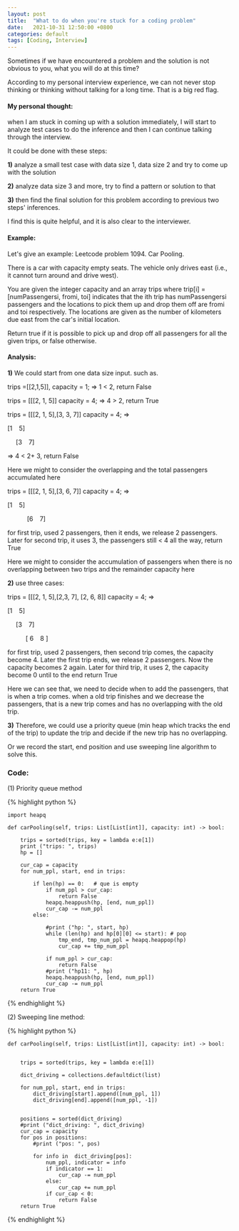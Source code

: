 ```yaml
---
layout: post
title:  "What to do when you're stuck for a coding problem"
date:   2021-10-31 12:50:00 +0800
categories: default
tags: [Coding, Interview]
---
```


Sometimes if we have encountered a problem and the solution is not obvious to you, what you will do at this time?

According to my personal interview experience, we can not never stop thinking or thinking without talking for a long time. That is a big red flag.

#### My personal thought:

when I am stuck in coming up with a solution immediately, I will start to analyze test cases to do the inference and then I can continue talking through the interview.

It could be done with these steps:

**1)** analyze a small test case with data size 1, data size 2 and try to come up with the solution

**2)** analyze data size 3 and more,  try to find a pattern or solution to that

**3)** then find the final solution for this problem according to previous two steps' inferences.


I find this is quite helpful, and it is also clear to the interviewer.


#### Example:

Let's give an example: Leetcode problem 1094. Car Pooling.

There is a car with capacity empty seats. The vehicle only drives east (i.e., it cannot turn around and drive west).

You are given the integer capacity and an array trips where trip[i] = [numPassengersi, fromi, toi] indicates that the ith trip has numPassengersi passengers and the locations to pick them up and drop them off are fromi and toi respectively. The locations are given as the number of kilometers due east from the car's initial location.

Return true if it is possible to pick up and drop off all passengers for all the given trips, or false otherwise.


#### Analysis:
**1)** We could start from one data size input.
such as.

trips =[[2,1,5]], capacity = 1;   => 1 < 2, return False

trips = [[[2, 1, 5]]  capacity = 4;   => 4 > 2, return True

trips = [[[2, 1, 5],[3, 3, 7]]  capacity = 4;   => 

[1  &ensp;    5]

&ensp; &nbsp;  [3   &ensp;    7]
     
=> 4 < 2+ 3, return False

Here we might to consider the overlapping and the total passengers accumulated here 


trips = [[[2, 1, 5],[3, 6, 7]]  capacity = 4;   => 


[1  &ensp;    5]
       
&ensp; &ensp; &ensp;  &ensp; [6   &ensp;  7]

for first trip, used  2 passengers, then it ends, we release 2 passengers.  Later for second trip, it uses 3,  the passengers still < 4 all the way,  return True


Here we might to consider the accumulation of passengers when there is no overlapping between two trips and the remainder capacity here 

**2)** use three cases:


trips = [[[2, 1, 5],[2,3, 7], [2, 6, 8]]  capacity = 4;   => 


[1  &ensp;    5]

&ensp; &nbsp;  [3   &ensp;    7]

&ensp; &ensp; &ensp; &nbsp; [ 6 &ensp;    8 ]

for first trip, used  2 passengers,  then second trip comes, the capacity become 4.  Later the first trip ends, we release 2 passengers.  Now the capacity becomes 2 again. Later for third trip, it uses 2,   the capacity become 0 until to the end  return True

Here we can see that, we need to decide when to add the passengers, that is when a trip comes. when a old trip finishes and we decrease the passengers, that is a new trip comes and has no overlapping with the old trip. 

**3)** Therefore, we could use a priority queue (min heap which tracks the end of the trip) to update the trip and decide if the new trip has no overlapping.

Or we record the start, end position and use sweeping line algorithm to solve this.

### Code:

(1) Priority queue method

{% highlight python %} 

    import heapq

    def carPooling(self, trips: List[List[int]], capacity: int) -> bool:
        
        trips = sorted(trips, key = lambda e:e[1])
        print ("trips: ", trips)
        hp = []
        
        cur_cap = capacity
        for num_ppl, start, end in trips:
            
            if len(hp) == 0:   # que is empty
                if num_ppl > cur_cap:
                    return False
                heapq.heappush(hp, [end, num_ppl])
                cur_cap -= num_ppl
            else:

                #print ("hp: ", start, hp)
                while (len(hp) and hp[0][0] <= start): # pop
                    tmp_end, tmp_num_ppl = heapq.heappop(hp)
                    cur_cap += tmp_num_ppl
                
                if num_ppl > cur_cap:
                    return False
                #print ("hp11: ", hp)
                heapq.heappush(hp, [end, num_ppl])
                cur_cap -= num_ppl
        return True        

{% endhighlight %}


(2) Sweeping line method:

{% highlight python %} 

    def carPooling(self, trips: List[List[int]], capacity: int) -> bool:


        trips = sorted(trips, key = lambda e:e[1])
        
        dict_driving = collections.defaultdict(list)
        
        for num_ppl, start, end in trips:
            dict_driving[start].append([num_ppl, 1])
            dict_driving[end].append([num_ppl, -1])
            
            
        positions = sorted(dict_driving)
        #print ("dict_driving: ", dict_driving)
        cur_cap = capacity
        for pos in positions:
            #print ("pos: ", pos)

            for info in  dict_driving[pos]:
                num_ppl, indicator = info
                if indicator == 1:
                    cur_cap -= num_ppl
                else:
                    cur_cap += num_ppl
                if cur_cap < 0:
                    return False
        return True
{% endhighlight %}
